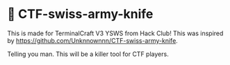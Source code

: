 # 🔪 CTF-swiss-army-knife
This is made for TerminalCraft V3 YSWS from Hack Club! This was inspired by https://github.com/Unknnownnn/CTF-swiss-army-knife.

Telling you man. This will be a killer tool for CTF players. 